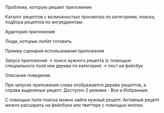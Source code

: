 Проблема, которую решает приложение

Каталог рецептов с возможностью просмотра по категориям, поиска, подбора рецептов по ингредиентам.

Аудитория приложения

Люди, которые любят готовить.

Пример сценария использования приложения

Запуск приложения -> поиск нужного рецепта (с помощью специального поля или дерева по категории) -> пост на фейсбук


Описание поведения.

При запуске приложения слева отображается дерево рецептов, а справа выделеные рецепт. Доступно 2 режима - Все и Избранные.

С помощью поля поиска можно найти нужный рецепт. Активный рецепт можно расшарить на фейсбуки или твиттере с помощью кнопок.